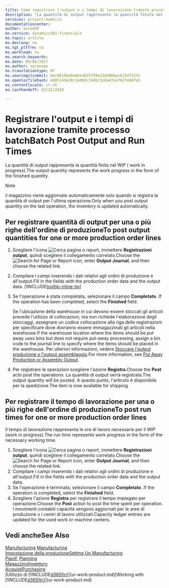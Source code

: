 ```yaml
---
title: Come registrare l'output e i tempi di lavorazione tramite processo batch| Microsoft Docs
description: "La quantità di output rappresenta la quantità finita nel WIP ( work in progress)."
services: project-madeira
documentationcenter: 
author: SorenGP
ms.service: dynamics365-financials
ms.topic: article
ms.devlang: na
ms.tgt_pltfrm: na
ms.workload: na
ms.search.keywords: 
ms.date: 09/06/2017
ms.author: sgroespe
ms.translationtype: HT
ms.sourcegitcommit: bec0619be0a65e3625759e13d2866ac615d7513c
ms.openlocfilehash: e885149e28c2e09dc244bc5c0a431e7b2fe047a5
ms.contentlocale: it-ch
ms.lasthandoff: 03/22/2018

---
```

# <a name="batch-post-output-and-run-times"></a><span data-ttu-id="c3629-103">Registrare l'output e i tempi di lavorazione tramite processo batch</span><span class="sxs-lookup"><span data-stu-id="c3629-103">Batch Post Output and Run Times</span></span>
<span data-ttu-id="c3629-104">La quantità di output rappresenta la quantità finita nel WIP ( work in progress).</span><span class="sxs-lookup"><span data-stu-id="c3629-104">The output quantity represents the work progress in the form of the finished quantity.</span></span>  

> [!NOTE]
> <span data-ttu-id="c3629-105">il magazzino viene aggiornato automaticamente solo quando si registra la quantità di output per l'ultima operazione.</span><span class="sxs-lookup"><span data-stu-id="c3629-105">Only when you post output quantity on the last operation, the inventory is updated automatically.</span></span>  

## <a name="to-post-output-quantities-for-one-or-more-production-order-lines"></a><span data-ttu-id="c3629-106">Per registrare quantità di output per una o più righe dell'ordine di produzione</span><span class="sxs-lookup"><span data-stu-id="c3629-106">To post output quantities for one or more production order lines</span></span>
1. <span data-ttu-id="c3629-107">Scegliere l'icona ![Cerca pagina o report](media/ui-search/search_small.png "icona Cerca pagina o report"), immettere **Registrazioni output**, quindi scegliere il collegamento correlato.</span><span class="sxs-lookup"><span data-stu-id="c3629-107">Choose the ![Search for Page or Report](media/ui-search/search_small.png "Search for Page or Report icon") icon, enter **Output Journal**, and then choose the related link.</span></span>  
2. <span data-ttu-id="c3629-108">Compilare i campi inserendo i dati relativi agli ordini di produzione e all'output.</span><span class="sxs-lookup"><span data-stu-id="c3629-108">Fill in the fields with the production order data and the output data.</span></span> [!INCLUDE[tooltip-inline-tip](includes/tooltip-inline-tip_md.md)]
3. <span data-ttu-id="c3629-109">Se l'operazione è stata completata, selezionare il campo **Completato** .</span><span class="sxs-lookup"><span data-stu-id="c3629-109">If the operation has been completed, select the **Finished** field.</span></span>  

    <span data-ttu-id="c3629-110">Se l'ubicazione della warehouse in cui devono essere stoccati gli articoli prevede l'utilizzo di collocazioni, ma non richiede l'elaborazione degli stoccaggi,  assegnare un codice collocazione alla riga delle registrazioni per specificare dove dovranno essere immagazzinati gli articoli nella warehouse.</span><span class="sxs-lookup"><span data-stu-id="c3629-110">If the warehouse location where the items should be put away uses bins but does not require put-away processing,  assign a bin code to the journal line to specify where the items should be placed in the warehouse.</span></span> <span data-ttu-id="c3629-111">Per ulteriori informazioni, vedere [Stoccare l'output produzione o l'output assemblaggio](warehouse-how-to-put-away-production-output.md).</span><span class="sxs-lookup"><span data-stu-id="c3629-111">For more information, see [Put Away Production or Assembly Output](warehouse-how-to-put-away-production-output.md).</span></span>  

4. <span data-ttu-id="c3629-112">Per registrare le operazioni scegliere l'azione **Registra**.</span><span class="sxs-lookup"><span data-stu-id="c3629-112">Choose the **Post** acto post the operations.</span></span> <span data-ttu-id="c3629-113">La quantità di output verrà registrata.</span><span class="sxs-lookup"><span data-stu-id="c3629-113">The output quantity will be posted.</span></span> <span data-ttu-id="c3629-114">A questo punto, l'articolo è disponibile per la spedizione.</span><span class="sxs-lookup"><span data-stu-id="c3629-114">The item is now available for shipping.</span></span>  

## <a name="to-post-run-times-for-one-or-more-production-order-lines"></a><span data-ttu-id="c3629-115">Per registrare il tempo di lavorazione per una o più righe dell'ordine di produzione</span><span class="sxs-lookup"><span data-stu-id="c3629-115">To post run times for one or more production order lines</span></span>
<span data-ttu-id="c3629-116">Il tempo di lavorazione rappresenta le ore di lavoro necessarie per il WIP (work in progress).</span><span class="sxs-lookup"><span data-stu-id="c3629-116">The run time represents work progress in the form of the necessary working time.</span></span>    

1.  <span data-ttu-id="c3629-117">Scegliere l'icona ![Cerca pagina o report](media/ui-search/search_small.png "icona Cerca pagina o report"), immettere **Registrazioni output**, quindi scegliere il collegamento correlato.</span><span class="sxs-lookup"><span data-stu-id="c3629-117">Choose the ![Search for Page or Report](media/ui-search/search_small.png "Search for Page or Report icon") icon, enter **Output Journal**, and then choose the related link.</span></span>  
2. <span data-ttu-id="c3629-118">Compilare i campi inserendo i dati relativi agli ordini di produzione e all'output.</span><span class="sxs-lookup"><span data-stu-id="c3629-118">Fill in the fields with the production order data and the output data.</span></span>  
3.  <span data-ttu-id="c3629-119">Se l'operazione è terminata, selezionare il campo **Completato** .</span><span class="sxs-lookup"><span data-stu-id="c3629-119">If the operation is completed, select the **Finished** field.</span></span>  
4. <span data-ttu-id="c3629-120">Scegliere l'azione **Registra** per registrare il tempo impiegato per operazione.</span><span class="sxs-lookup"><span data-stu-id="c3629-120">Choose the **Post** action to post the time spent per operation.</span></span> <span data-ttu-id="c3629-121">I movimenti contabili capacità vengono aggiornati per le aree di produzione o i centri di lavoro utilizzati.</span><span class="sxs-lookup"><span data-stu-id="c3629-121">Capacity ledger entries are updated for the used work or machine centers.</span></span>

## <a name="see-also"></a><span data-ttu-id="c3629-122">Vedi anche</span><span class="sxs-lookup"><span data-stu-id="c3629-122">See Also</span></span>  
<span data-ttu-id="c3629-123">[Manufacturing](production-manage-manufacturing.md)  </span><span class="sxs-lookup"><span data-stu-id="c3629-123">[Manufacturing](production-manage-manufacturing.md)  </span></span>  
[<span data-ttu-id="c3629-124">Impostazione della produzione</span><span class="sxs-lookup"><span data-stu-id="c3629-124">Setting Up Manufacturing</span></span>](production-configure-production-processes.md)  
<span data-ttu-id="c3629-125">[Pianif.](production-planning.md)    </span><span class="sxs-lookup"><span data-stu-id="c3629-125">[Planning](production-planning.md)    </span></span>  
[<span data-ttu-id="c3629-126">Magazzino</span><span class="sxs-lookup"><span data-stu-id="c3629-126">Inventory</span></span>](inventory-manage-inventory.md)  
[<span data-ttu-id="c3629-127">Acquisti</span><span class="sxs-lookup"><span data-stu-id="c3629-127">Purchasing</span></span>](purchasing-manage-purchasing.md)  
<span data-ttu-id="c3629-128">[Utilizzo di [!INCLUDE[d365fin](includes/d365fin_md.md)]](ui-work-product.md)</span><span class="sxs-lookup"><span data-stu-id="c3629-128">[Working with [!INCLUDE[d365fin](includes/d365fin_md.md)]](ui-work-product.md)</span></span>

